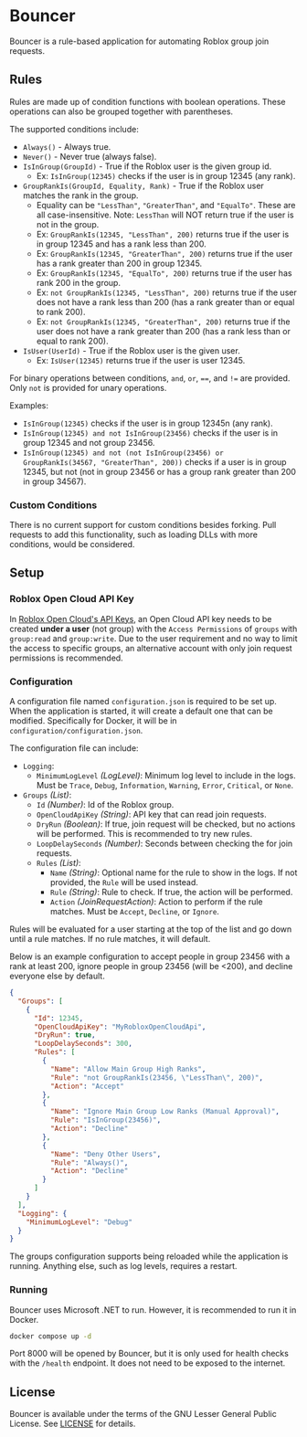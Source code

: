 # Bouncer
Bouncer is a rule-based application for automating Roblox group join
requests.

## Rules
Rules are made up of condition functions with boolean operations.
These operations can also be grouped together with parentheses.

The supported conditions include:
- `Always()` - Always true.
- `Never()` - Never true (always false).
- `IsInGroup(GroupId)` - True if the Roblox user is the given group id.
  - Ex: `IsInGroup(12345)` checks if the user is in group 12345
    (any rank).
- `GroupRankIs(GroupId, Equality, Rank)` - True if the Roblox user
  matches the rank in the group.
  - Equality can be `"LessThan"`, `"GreaterThan"`, and `"EqualTo"`.
    These are all case-insensitive. Note: `LessThan` will NOT return
    true if the user is not in the group.
  - Ex: `GroupRankIs(12345, "LessThan", 200)` returns true if the user
    is in group 12345 and has a rank less than 200.
  - Ex: `GroupRankIs(12345, "GreaterThan", 200)` returns true if the user
    has a rank greater than 200 in group 12345.
  - Ex: `GroupRankIs(12345, "EqualTo", 200)` returns true if the user
    has rank 200 in the group.
  - Ex: `not GroupRankIs(12345, "LessThan", 200)` returns true if the user
    does not have a rank less than 200 (has a rank greater than or equal
    to rank 200).
  - Ex: `not GroupRankIs(12345, "GreaterThan", 200)` returns true if the user
    does not have a rank greater than 200 (has a rank less than or
    equal to rank 200).
- `IsUser(UserId)` - True if the Roblox user is the given user.
  - Ex: `IsUser(12345)` returns true if the user is user 12345.

For binary operations between conditions, `and`, `or`, `==`, and `!=`
are provided. Only `not` is provided for unary operations.

Examples:
- `IsInGroup(12345)` checks if the user is in group 12345n (any rank).
- `IsInGroup(12345) and not IsInGroup(23456)` checks if the user is in
  group 12345 and not group 23456.
- `IsInGroup(12345) and not (not IsInGroup(23456) or GroupRankIs(34567, "GreaterThan", 200))`
    checks if a user is in group 12345, but not (not in group 23456 or
    has a group rank greater than 200 in group 34567).

### Custom Conditions
There is no current support for custom conditions besides forking.
Pull requests to add this functionality, such as loading DLLs with
more conditions, would be considered.

## Setup
### Roblox Open Cloud API Key
In [Roblox Open Cloud's API Keys](https://create.roblox.com/dashboard/credentials?activeTab=ApiKeysTab),
an Open Cloud API key needs to be created **under a user** (not group)
with the `Access Permissions` of `groups` with `group:read` and
`group:write`. Due to the user requirement and no way to limit the
access to specific groups, an alternative account with only join
request permissions is recommended.

### Configuration
A configuration file named `configuration.json` is required to be set up.
When the application is started, it will create a default one that can
be modified. Specifically for Docker, it will be in `configuration/configuration.json`.

The configuration file can include:
- `Logging`:
  - `MinimumLogLevel` *(LogLevel)*: Minimum log level to include in the logs.
    Must be `Trace`, `Debug`, `Information`, `Warning`, `Error`, `Critical`,
    or `None`.
- `Groups` *(List)*:
  - `Id` *(Number)*: Id of the Roblox group.
  - `OpenCloudApiKey` *(String)*: API key that can read join requests.
  - `DryRun` *(Boolean)*: If true, join request will be checked, but no
    actions will be performed. This is recommended to try new rules.
  - `LoopDelaySeconds` *(Number)*: Seconds between checking the for
    join requests.
  - `Rules` *(List)*:
    - `Name` *(String)*: Optional name for the rule to show in the logs.
      If not provided, the `Rule` will be used instead.
    - `Rule` *(String)*: Rule to check. If true, the action will be
      performed.
    - `Action` *(JoinRequestAction)*: Action to perform if the rule
      matches. Must be `Accept`, `Decline`, or `Ignore`.

Rules will be evaluated for a user starting at the top of the list and
go down until a rule matches. If no rule matches, it will default.

Below is an example configuration to accept people in group 23456 with
a rank at least 200, ignore people in group 23456 (will be <200), and
decline everyone else by default.

```json
{
  "Groups": [
    {
      "Id": 12345,
      "OpenCloudApiKey": "MyRobloxOpenCloudApi",
      "DryRun": true,
      "LoopDelaySeconds": 300,
      "Rules": [
        {
          "Name": "Allow Main Group High Ranks",
          "Rule": "not GroupRankIs(23456, \"LessThan\", 200)",
          "Action": "Accept"
        },
        {
          "Name": "Ignore Main Group Low Ranks (Manual Approval)",
          "Rule": "IsInGroup(23456)",
          "Action": "Decline"
        },
        {
          "Name": "Deny Other Users",
          "Rule": "Always()",
          "Action": "Decline"
        }
      ]
    }
  ],
  "Logging": {
    "MinimumLogLevel": "Debug"
  }
}
```

The groups configuration supports being reloaded while the application
is running. Anything else, such as log levels, requires a restart.

### Running
Bouncer uses Microsoft .NET to run. However, it is recommended to run it
in Docker.

```bash
docker compose up -d
```

Port 8000 will be opened by Bouncer, but it is only used for health checks
with the `/health` endpoint. It does not need to be exposed to the internet.

## License
Bouncer is available under the terms of the GNU Lesser General Public
License. See [LICENSE](LICENSE) for details.